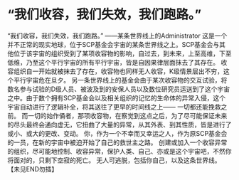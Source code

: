 # “我们收容，我们失效，我们跑路。”
“我们收容，我们失效，我们跑路。”
——某条世界线上的Administrator
这是一个并不正常的现实地球，位于SCP基金会宇宙的某条世界线之上。SCP基金会与其他位于该宇宙的组织受到了某项收容物的影响，自过去，到未来，上至高维，下至低维，乃至这个平行宇宙的所有平行宇宙，皆是自因果律层面抹去了其存在。
收容组织自一开始就被抹去了存在，收容物也同样无人收容，K级情景层出不穷，这个平行宇宙危在旦夕。
另一条世界线上的基金会由于某次收容物的交互试验，将数名参与试验的D级人员、被波及到的安保人员以及数位研究员运送到了这个宇宙之中。由于数个拥有SCP基金会以及相关组织的记忆的生命体的异常入侵，这个宇宙自动进行了逻辑补全，将其送往了更早的时间线之上——
一切都还能挽救之前。
而一切的始作俑者，那项收容物，在察觉到这点之后，为了尽可能保证未来的尽头最终会通向虚无，它扭曲了大量的异常，从其外表、到其性质，皆是进行了或小、或大的更改、变动。
你，作为一个不幸而又幸运之人，作为原SCP基金会的一员，在新的宇宙中被迫开始了自己的救世主之路。
创建或加入一个收容异常的组织，尽可能地控制、收容异常，保护人类、自己、亦或是这个宇宙吧，不然你将面对的，只剩下空寂的死亡。
无人可逃脱，包括你自己，以及这条世界线。
   
【未见END勿插】
